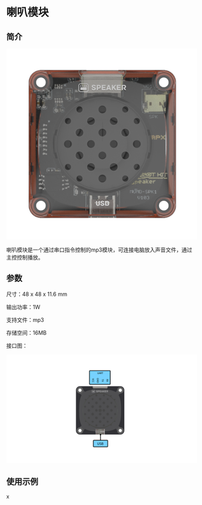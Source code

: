 # 喇叭模块

## 简介

![](./images/render_speaker.png)

喇叭模块是一个通过串口指令控制的mp3模块，可连接电脑放入声音文件，通过主控控制播放。

## 参数

尺寸：48 x 48 x 11.6 mm

输出功率：1W

支持文件：mp3

存储空间：16MB

接口图：

![](./images/pinout_speaker.png)

## 使用示例

x
